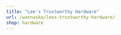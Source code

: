 ```yaml
---
title: "Lee's Trustworthy Hardware"
url: /wannaska/lees-trustworthy-hardware/
shop: hardware
---
```

